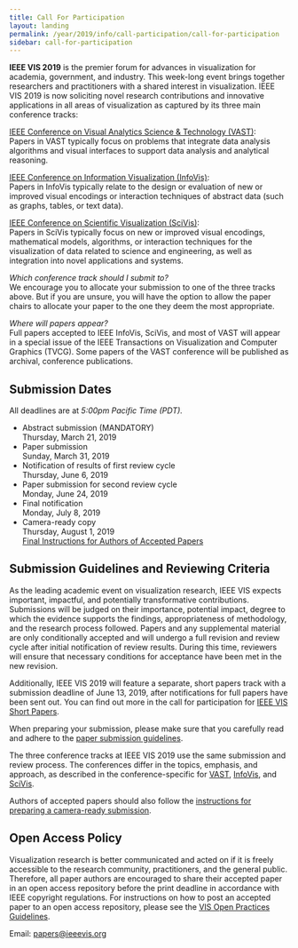 ```yaml
---
title: Call For Participation
layout: landing
permalink: /year/2019/info/call-participation/call-for-participation
sidebar: call-for-participation
---
```

        
**IEEE VIS 2019** is the premier forum for advances in visualization for academia, government, and industry. 
This week-long event brings together researchers and practitioners with a shared interest in visualization. 
IEEE VIS 2019 is now soliciting novel research contributions and innovative applications in all areas of visualization 
as captured by its three main conference tracks:

[IEEE Conference on Visual Analytics Science & Technology (VAST)](vast-paper-types):<br />
Papers in VAST typically focus on problems that integrate data analysis algorithms and visual interfaces to support data analysis 
and analytical reasoning. 

[IEEE Conference on Information Visualization (InfoVis)](infovis-paper-types):<br />
Papers in InfoVis typically relate to the design or evaluation of new or improved visual encodings or interaction techniques 
of abstract data (such as graphs, tables, or text data).

[IEEE Conference on Scientific Visualization (SciVis)](scivis-paper-types):<br />
Papers in SciVis typically focus on new or improved visual encodings, mathematical models, algorithms, or interaction techniques for the visualization of data related to science and engineering, as well as integration into novel applications and systems. 

*Which conference track should I submit to?*<br />
We encourage you to allocate your submission to one of the three tracks above. But if you are unsure, you will have the option 
to allow the paper chairs to allocate your paper to the one they deem the most appropriate.

*Where will papers appear?*<br />
Full papers accepted to IEEE InfoVis, SciVis, and most of VAST will appear in a special issue of the IEEE Transactions on 
Visualization and Computer Graphics (TVCG). Some papers of the VAST conference will be published as archival, conference publications.

## Submission Dates
All deadlines are at *5:00pm Pacific Time (PDT).*

* Abstract submission (MANDATORY)<br />
  Thursday, March 21, 2019
* Paper submission<br />
  Sunday, March 31, 2019
* Notification of results of first review cycle<br />
  Thursday, June 6, 2019
* Paper submission for second review cycle<br />
  Monday, June 24, 2019
* Final notification<br />
  Monday, July 8, 2019
* Camera-ready copy<br />
  Thursday, August 1, 2019 <br />
  [Final Instructions for Authors of Accepted Papers](/year/2019/info/presenter-information/final-information-paper-authors)

## Submission Guidelines and Reviewing Criteria
As the leading academic event on visualization research, IEEE VIS expects important, impactful, and potentially transformative 
contributions. Submissions will be judged on their importance, potential impact, degree to which the evidence supports the findings, 
appropriateness of methodology, and the research process followed. Papers and any supplemental material are only conditionally accepted 
and will undergo a full revision and review cycle after initial notification of review results. 
During this time, reviewers will ensure that necessary conditions for acceptance have been met in the new revision.

Additionally, IEEE VIS 2019 will feature a separate, short papers track with a submission deadline of June 13, 2019, after 
notifications for full papers have been sent out. You can find out more in the call for participation for [IEEE VIS Short Papers](shortpapers). 

When preparing your submission, please make sure that you carefully read and adhere to the [paper submission guidelines](paper-submission-guidelines).

The three conference tracks at IEEE VIS 2019 use the same submission and review process. The conferences differ in the topics, 
emphasis, and approach, as described in the conference-specific for [VAST](vast-paper-types), [InfoVis](infovis-paper-types), and [SciVis](scivis-paper-types).

Authors of accepted papers should also follow the [instructions for preparing a camera-ready submission](/year/2019/info/presenter-information/final-information-paper-authors).

## Open Access Policy
Visualization research is better communicated and acted on if it is freely accessible to the research community, practitioners, and the general public. Therefore, all paper authors are encouraged to share their accepted paper in an open access repository before the print deadline in accordance with IEEE copyright regulations. For instructions on how to post an accepted paper to an open access repository, please see the [VIS Open Practices Guidelines](/year/2019/info/open-practices/open-practices).

Email: papers@ieeevis.org

